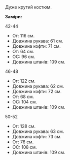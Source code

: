 Дуже крутий костюм.

**Заміри:**
 
42-44

  - Ог: 116 см.
  - Довжина рукава: 61 см.
  - Довжина кофти: 71 см.
  - От: 64 см.
  - ОС: 96 см.
  - Довжина штанів: 109 см.

46-48

  - Ог: 122 см.
  - Довжина рукава: 62 см.
  - Довжина кофти: 72 см.
  - От: 68 см.
  - ОС: 104 см.
  - Довжина штанів: 109 см.

50-52

  - Ог: 128 см.
  - Довжина рукава: 63 см.
  - Довжина кофти: 73 см.
  - От: 76 см.
  - ОС: 108 см.
  - Довжина штанів: 109 см.